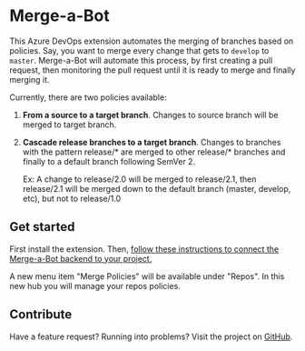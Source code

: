 # Merge-a-Bot
This Azure DevOps extension automates the merging of branches based on policies. Say, you want to merge every change that gets to `develop` to `master`. Merge-a-Bot will automate this process, by first creating a pull request, then monitoring the pull request until it is ready to merge and finally merging it.

Currently, there are two policies available:

1. **From a source to a target branch**. Changes to source branch will be merged to target branch.
2. **Cascade release branches to a target branch**. Changes to branches with the pattern release/* are merged to other release/* branches and finally to a default branch following SemVer 2.

    Ex: A change to release/2.0 will be merged to release/2.1, then release/2.1 will be merged down to the default branch (master, develop, etc), but not to release/1.0

## Get started
First install the extension. Then, [follow these instructions to connect the Merge-a-Bot backend to your project.](https://github.com/epignosisx/azure-devops-merge-bot/blob/master/docs/webhook-setup.md)

A new menu item "Merge Policies" will be available under "Repos". In this new hub you will manage your repos policies.

## Contribute
Have a feature request? Running into problems? Visit the project on [GitHub](https://github.com/epignosisx/azure-devops-merge-bot).
